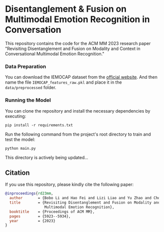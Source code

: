# Disentanglement & Fusion on Multimodal Emotion Recognition in Conversation

This repository contains the code for the ACM MM 2023 research paper "Revisiting Disentanglement and Fusion on Modality and Context in Conversational Multimodal Emotion Recognition."

### Data Preparation 

You can download the IEMOCAP dataset from the [official website](https://github.com/declare-lab/dialogue-understanding/blob/master/glove-end-to-end/datasets/_original/iemocap/IEMOCAP_features_raw.pkl).
And then name the file `IEMOCAP_features_raw.pkl` and place it in the `data/preprocessed` folder.

### Running the Model

You can clone the repository and install the necessary dependencies by executing:

`pip install -r requirements.txt`

Run the following command from the project's root directory to train and test the model:

`python main.py`


This directory is actively being updated...

## Citation
If you use this repository, please kindly cite the following paper:

```bib
@inproceedings{rd23mm,
  author       = {Bobo Li and Hao Fei and Lizi Liao and Yu Zhao and Chong Teng and Tat{-}Seng Chua and Donghong Ji and Fei Li},
  title        = {Revisiting Disentanglement and Fusion on Modality and Context in Conversational
                  Multimodal Emotion Recognition},
  booktitle    = {Proceedings of ACM MM},
  pages        = {5923--5934},
  year         = {2023}
}
```